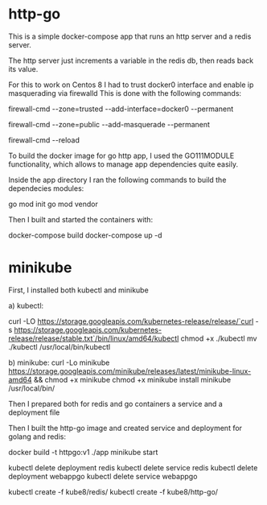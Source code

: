 # http-go

This is a simple docker-compose app that runs an http server and a redis server.

The http server just increments a variable in the redis db, then reads back its value.


For this to work on Centos 8 I had to trust docker0 interface and enable ip masquerading via firewalld
This is done with the following commands:

firewall-cmd --zone=trusted --add-interface=docker0 --permanent

firewall-cmd --zone=public --add-masquerade --permanent

firewall-cmd --reload

To build the docker image for go http app, I used the GO111MODULE functionality,
which allows to manage app dependencies quite easily.

Inside the app directory I ran the following commands to build the dependecies modules:

go mod init
go mod vendor


Then I built and started the containers with:

docker-compose build
docker-compose up -d

# minikube

First, I installed both kubectl and minikube

a) kubectl:

curl -LO https://storage.googleapis.com/kubernetes-release/release/`curl -s https://storage.googleapis.com/kubernetes-release/release/stable.txt`/bin/linux/amd64/kubectl
chmod +x ./kubectl
mv ./kubectl /usr/local/bin/kubectl

b) minikube:
curl -Lo minikube https://storage.googleapis.com/minikube/releases/latest/minikube-linux-amd64 && chmod +x minikube
chmod +x minikube
install minikube /usr/local/bin/

Then I prepared both for redis and go containers a service and a deployment file

Then I built the http-go image and created service and deployment for golang and redis:

docker build -t httpgo:v1 ./app
minikube start

kubectl delete deployment redis
kubectl delete service redis
kubectl delete deployment webappgo
kubectl delete service webappgo

kubectl create -f kube8/redis/
kubectl create -f kube8/http-go/

